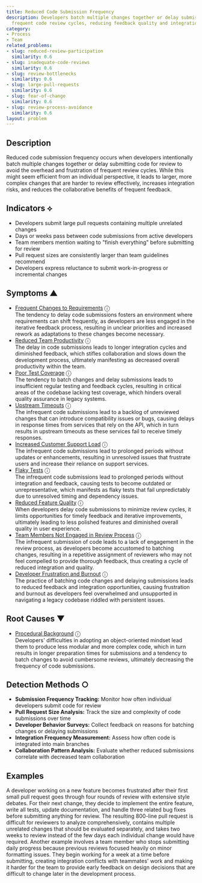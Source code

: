 ```yaml
---
title: Reduced Code Submission Frequency
description: Developers batch multiple changes together or delay submissions to avoid
  frequent code review cycles, reducing feedback quality and integration frequency.
category:
- Process
- Team
related_problems:
- slug: reduced-review-participation
  similarity: 0.6
- slug: inadequate-code-reviews
  similarity: 0.6
- slug: review-bottlenecks
  similarity: 0.6
- slug: large-pull-requests
  similarity: 0.6
- slug: fear-of-change
  similarity: 0.6
- slug: review-process-avoidance
  similarity: 0.6
layout: problem
---
```


## Description

Reduced code submission frequency occurs when developers intentionally batch multiple changes together or delay submitting code for review to avoid the overhead and frustration of frequent review cycles. While this might seem efficient from an individual perspective, it leads to larger, more complex changes that are harder to review effectively, increases integration risks, and reduces the collaborative benefits of frequent feedback.

## Indicators ⟡

- Developers submit large pull requests containing multiple unrelated changes
- Days or weeks pass between code submissions from active developers
- Team members mention waiting to "finish everything" before submitting for review
- Pull request sizes are consistently larger than team guidelines recommend
- Developers express reluctance to submit work-in-progress or incremental changes

## Symptoms ▲
- [Frequent Changes to Requirements](frequent-changes-to-requirements.md) <span class="info-tooltip" title="Confidence: 0.502, Strength: 0.747">ⓘ</span>
<br/>  The tendency to delay code submissions fosters an environment where requirements can shift frequently, as developers are less engaged in the iterative feedback process, resulting in unclear priorities and increased rework as adaptations to these changes become necessary.
- [Reduced Team Productivity](reduced-team-productivity.md) <span class="info-tooltip" title="Confidence: 0.495, Strength: 0.779">ⓘ</span>
<br/>  The delay in code submissions leads to longer integration cycles and diminished feedback, which stifles collaboration and slows down the development process, ultimately manifesting as decreased overall productivity within the team.
- [Poor Test Coverage](poor-test-coverage.md) <span class="info-tooltip" title="Confidence: 0.438, Strength: 0.661">ⓘ</span>
<br/>  The tendency to batch changes and delay submissions leads to insufficient regular testing and feedback cycles, resulting in critical areas of the codebase lacking test coverage, which hinders overall quality assurance in legacy systems.
- [Upstream Timeouts](upstream-timeouts.md) <span class="info-tooltip" title="Confidence: 0.418, Strength: 0.619">ⓘ</span>
<br/>  The infrequent code submissions lead to a backlog of unreviewed changes that can introduce compatibility issues or bugs, causing delays in response times from services that rely on the API, which in turn results in upstream timeouts as these services fail to receive timely responses.
- [Increased Customer Support Load](increased-customer-support-load.md) <span class="info-tooltip" title="Confidence: 0.407, Strength: 0.670">ⓘ</span>
<br/>  The infrequent code submissions lead to prolonged periods without updates or enhancements, resulting in unresolved issues that frustrate users and increase their reliance on support services.
- [Flaky Tests](flaky-tests.md) <span class="info-tooltip" title="Confidence: 0.343, Strength: 0.703">ⓘ</span>
<br/>  The infrequent code submissions lead to prolonged periods without integration and feedback, causing tests to become outdated or unrepresentative, which manifests as flaky tests that fail unpredictably due to unresolved timing and dependency issues.
- [Reduced Feature Quality](reduced-feature-quality.md) <span class="info-tooltip" title="Confidence: 0.324, Strength: 0.771">ⓘ</span>
<br/>  When developers delay code submissions to minimize review cycles, it limits opportunities for timely feedback and iterative improvements, ultimately leading to less polished features and diminished overall quality in user experience.
- [Team Members Not Engaged in Review Process](team-members-not-engaged-in-review-process.md) <span class="info-tooltip" title="Confidence: 0.314, Strength: 0.718">ⓘ</span>
<br/>  The infrequent submission of code leads to a lack of engagement in the review process, as developers become accustomed to batching changes, resulting in a repetitive assignment of reviewers who may not feel compelled to provide thorough feedback, thus creating a cycle of reduced integration and quality.
- [Developer Frustration and Burnout](developer-frustration-and-burnout.md) <span class="info-tooltip" title="Confidence: 0.314, Strength: 0.645">ⓘ</span>
<br/>  The practice of batching code changes and delaying submissions leads to reduced feedback and integration opportunities, causing frustration and burnout as developers feel overwhelmed and unsupported in navigating a legacy codebase riddled with persistent issues.

## Root Causes ▼
- [Procedural Background](procedural-background.md) <span class="info-tooltip" title="Confidence: 0.303, Strength: 0.935">ⓘ</span>
<br/>  Developers' difficulties in adopting an object-oriented mindset lead them to produce less modular and more complex code, which in turn results in longer preparation times for submissions and a tendency to batch changes to avoid cumbersome reviews, ultimately decreasing the frequency of code submissions.

## Detection Methods ○

- **Submission Frequency Tracking:** Monitor how often individual developers submit code for review
- **Pull Request Size Analysis:** Track the size and complexity of code submissions over time
- **Developer Behavior Surveys:** Collect feedback on reasons for batching changes or delaying submissions
- **Integration Frequency Measurement:** Assess how often code is integrated into main branches
- **Collaboration Pattern Analysis:** Evaluate whether reduced submissions correlate with decreased team collaboration

## Examples

A developer working on a new feature becomes frustrated after their first small pull request goes through four rounds of review with extensive style debates. For their next change, they decide to implement the entire feature, write all tests, update documentation, and handle three related bug fixes before submitting anything for review. The resulting 800-line pull request is difficult for reviewers to analyze comprehensively, contains multiple unrelated changes that should be evaluated separately, and takes two weeks to review instead of the few days each individual change would have required. Another example involves a team member who stops submitting daily progress because previous reviews focused heavily on minor formatting issues. They begin working for a week at a time before submitting, creating integration conflicts with teammates' work and making it harder for the team to provide early feedback on design decisions that are difficult to change later in the development process.

